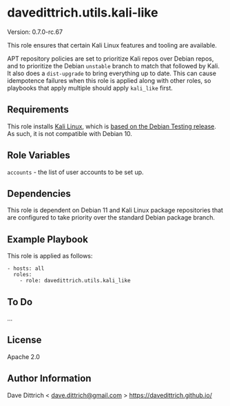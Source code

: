davedittrich.utils.kali-like
============================

Version: 0.7.0-rc.67

This role ensures that certain Kali Linux features and tooling
are available.

APT repository policies are set to prioritize Kali repos over Debian
repos, and to prioritize the Debian `unstable` branch to match that
followed by Kali. It also does a `dist-upgrade` to bring everything
up to date. This can cause idempotence failures when this role is
applied along with other roles, so playbooks that apply multiple
should apply `kali_like` first.

Requirements
------------

This role installs [Kali Linux](https://www.kali.org/), which is
[based on the Debian Testing release](docs/policy/kali-linux-relationship-with-debian/).
As such, it is not compatible with Debian 10.

Role Variables
--------------

`accounts` - the list of user accounts to be set up.

Dependencies
------------

This role is dependent on Debian 11 and Kali Linux package repositories
that are configured to take priority over the standard Debian package
branch.

Example Playbook
----------------

This role is applied as follows:

```
- hosts: all
  roles:
    - role: davedittrich.utils.kali_like
```

To Do
-----

...

License
-------

Apache 2.0

Author Information
------------------

Dave Dittrich < dave.dittrich@gmail.com >
https://davedittrich.github.io/
